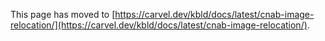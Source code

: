 This page has moved to [https://carvel.dev/kbld/docs/latest/cnab-image-relocation/](https://carvel.dev/kbld/docs/latest/cnab-image-relocation/).
